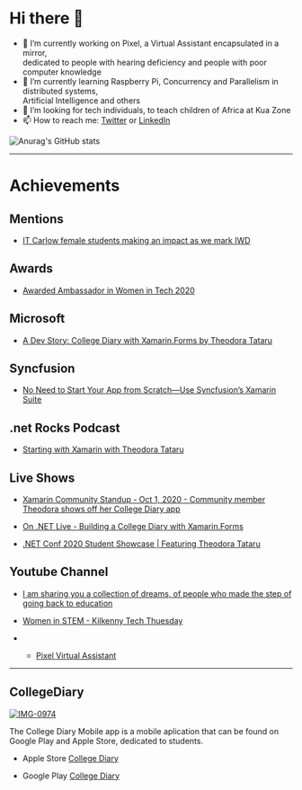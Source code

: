 # Hi there 👋

- 🔭 I’m currently working on Pixel, a Virtual Assistant encapsulated in a mirror, <br >dedicated to people with hearing deficiency and people with poor computer knowledge 
- 🌱 I’m currently learning Raspberry Pi, Concurrency and Parallelism in distributed systems, <br>Artificial Intelligence and others
- 🤔 I’m looking for tech individuals, to teach children of Africa at Kua Zone
- 📫 How to reach me: <a href="https://twitter.com/theodora_tataru">Twitter</a> or <a href="https://www.linkedin.com/in/theodoratataru/">LinkedIn</a>

![Anurag's GitHub stats](https://github-readme-stats.vercel.app/api?username=DoraTheodora&show_icons=true&theme=radical)

_________________________________________________________________________
# Achievements 

## <b>Mentions</b>
  - <p> <a href="https://www.itcarlow.ie/news.htm/view/id/7075">IT Carlow female students making an impact as we mark IWD</a></p>
## <b>Awards</b>
  - <p> <a href="https://www.linkedin.com/feed/update/urn:li:activity:6685879965294112768/">Awarded Ambassador in Women in Tech 2020</a></p>
## <b>Microsoft</b>
  - <p> <a href="https://devblogs.microsoft.com/xamarin/college-diary-xamarin-theodora-tataru/">A Dev Story: College Diary with Xamarin.Forms by Theodora Tataru</a></p>
## <b>Syncfusion</b>
  - <p> <a href="https://www.syncfusion.com/company/case-studies/education-non_profit/no-need-to-start-your-app-from-scratchuse-syncfusions-xamarin-suite">No Need to Start Your App from Scratch—Use Syncfusion’s Xamarin Suite</a></p>
## <b>.net Rocks Podcast </b>
  - <p> <a href="https://www.dotnetrocks.com/?show=1704">Starting with Xamarin with Theodora Tataru</a></p>
## <b>Live Shows </b>
  - <p> <a href="https://www.youtube.com/watch?v=Ht99b8Bmrhc">Xamarin Community Standup - Oct 1, 2020 - Community member Theodora shows off her College Diary app</a></p>
  - <p> <a href="https://www.youtube.com/watch?v=-JEY1KVqKtU&t=9s">On .NET Live - Building a College Diary with Xamarin.Forms</a></p>
  - <p> <a href="https://www.youtube.com/watch?v=RuIANKINwgk">.NET Conf 2020 Student Showcase | Featuring Theodora Tataru</a></p>
## <b>Youtube Channel</b>
  - <p> <a href="https://www.youtube.com/channel/UCHDGn3mQ4SCGXWl3WVhS5nQ">I am sharing you a collection of dreams, of people who made the step of going back to education</a></p>
  - <p> <a href="https://www.youtube.com/watch?v=eKd7DH51Fvs&t=27s">Women in STEM - Kilkenny Tech Thuesday</a></p>
  - - <p> <a href="https://www.youtube.com/watch?v=9tTbjzHnAPw&t=67s">Pixel Virtual Assistant</a></p>
_________________________________________________________________________
## CollegeDiary
<a href="https://ibb.co/tsz2rkb"><img src="https://i.ibb.co/mq0yW1H/IMG-0974.jpg" alt="IMG-0974" border="0"></a>

The College Diary Mobile app is a mobile aplication that can be found on Google Play and Apple Store, dedicated to students. 

- <p>Apple Store <a href="https://apps.apple.com/tt/app/college-diary/id1528772909?ign-mpt=uo%3D2">College Diary</a></p>
- <p>Google Play <a href="https://play.google.com/store/apps/details?id=com.companyname.cd&gl=IE">College Diary</a></p>


